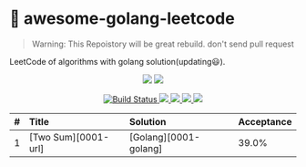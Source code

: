# 📝 awesome-golang-leetcode

> Warning: This Repoistory will be great rebuild. don't send pull request


LeetCode of algorithms with golang solution(updating:smiley:).

<p align="center">
    <img src="https://github.com/kylesliu/awesome-golang-leetcode/blob/master/assets/images/Go-Logo_Aqua.png">
    <img src="https://github.com/kylesliu/awesome-golang-leetcode/blob/master/assets/images/leetcode.png">
</p>

<p align="center">
    <a href="https://www.travis-ci.org/kylesliu/awesome-golang-leetcode">
        <img src="https://www.travis-ci.org/kylesliu/awesome-golang-leetcode.svg?branch=master" alt="Build Status">
    </a>
    <a href="https://codecov.io/gh/kylesliu/awesome-golang-leetcode">
        <img src="https://codecov.io/gh/kylesliu/awesome-golang-leetcode/branch/master/graph/badge.svg" />
    </a>
    <a href="https://goreportcard.com/report/github.com/kylesliu/awesome-golang-leetcode">
        <img src="https://goreportcard.com/badge/github.com/kylesliu/awesome-golang-leetcode" />
    </a>
    <a href="https://img.shields.io/github/license/kylesliu/awesome-golang-leetcode.svg">
        <img src="https://img.shields.io/github/license/kylesliu/awesome-golang-leetcode.svg" />
    </a>
    <a href="https://img.shields.io/github/stars/kylesliu/awesome-golang-leetcode.svg?label=Stars&style=social">
        <img src="https://img.shields.io/github/stars/kylesliu/awesome-golang-leetcode.svg?label=Stars&style=social" />
    </a>

</p>

| #    | Title            |   Solution     |   Acceptance   | 
| :--- | :--------------- | :------------- | :------------- |
| 1    | [Two Sum][0001-url]  | [Golang][0001-golang] | 39.0% |
